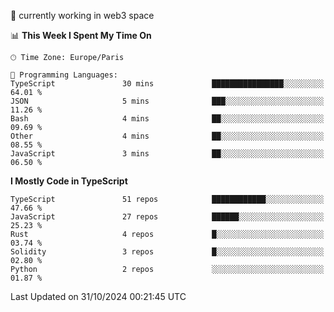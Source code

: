 🔭 currently working in web3 space

<!--START_SECTION:waka-->
📊 **This Week I Spent My Time On** 

```text
🕑︎ Time Zone: Europe/Paris

💬 Programming Languages: 
TypeScript               30 mins             ████████████████░░░░░░░░░   64.01 % 
JSON                     5 mins              ███░░░░░░░░░░░░░░░░░░░░░░   11.26 % 
Bash                     4 mins              ██░░░░░░░░░░░░░░░░░░░░░░░   09.69 % 
Other                    4 mins              ██░░░░░░░░░░░░░░░░░░░░░░░   08.55 % 
JavaScript               3 mins              ██░░░░░░░░░░░░░░░░░░░░░░░   06.50 % 
```

**I Mostly Code in TypeScript** 

```text
TypeScript               51 repos            ████████████░░░░░░░░░░░░░   47.66 % 
JavaScript               27 repos            ██████░░░░░░░░░░░░░░░░░░░   25.23 % 
Rust                     4 repos             █░░░░░░░░░░░░░░░░░░░░░░░░   03.74 % 
Solidity                 3 repos             █░░░░░░░░░░░░░░░░░░░░░░░░   02.80 % 
Python                   2 repos             ░░░░░░░░░░░░░░░░░░░░░░░░░   01.87 % 
```




 Last Updated on 31/10/2024 00:21:45 UTC
<!--END_SECTION:waka-->
